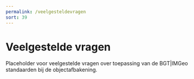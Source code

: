 ```yaml
---
permalink: /veelgesteldevragen
sort: 39
---
```


# Veelgestelde vragen

Placeholder voor veelgestelde vragen over toepassing van de BGT|IMGeo standaarden bij de objectafbakening.
